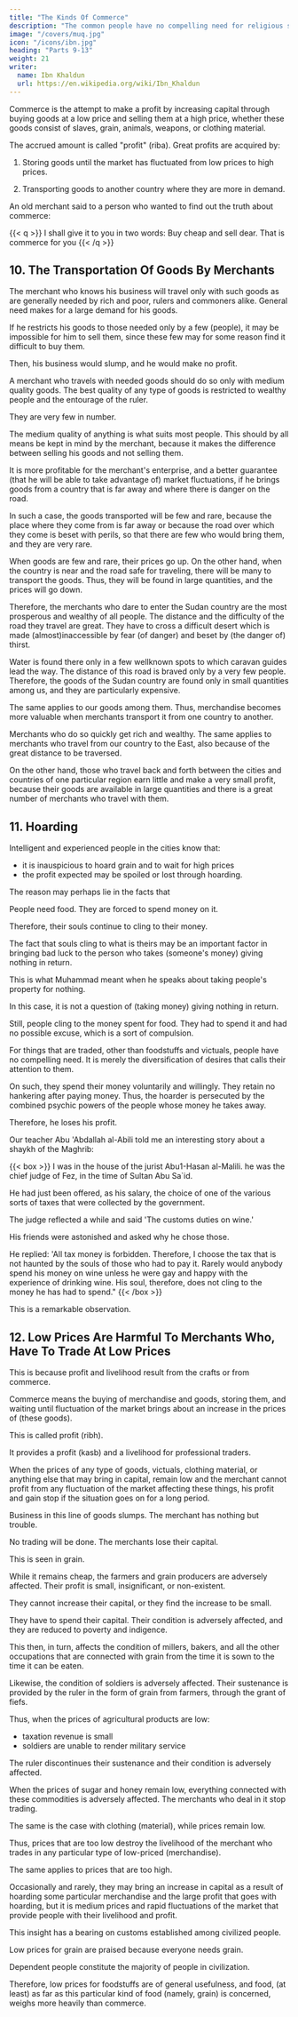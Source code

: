 ```yaml
---
title: "The Kinds Of Commerce"
description: "The common people have no compelling need for religious services. They are needed only by the religious."
image: "/covers/muq.jpg"
icon: "/icons/ibn.jpg"
heading: "Parts 9-13"
weight: 21
writer:
  name: Ibn Khaldun
  url: https://en.wikipedia.org/wiki/Ibn_Khaldun
---
```




Commerce is the attempt to make a profit by increasing capital through buying goods at a low price and selling them at a high price, whether these goods consist of slaves, grain, animals, weapons, or clothing material. 

The accrued amount is called "profit" (riba). Great profits are acquired by:

1. Storing goods until the market has fluctuated from low prices to high prices.

2. Transporting goods to another country where they are more in demand.

An old merchant said to a person who wanted to find out the truth about commerce:

{{< q >}}
I shall give it to you in two words: Buy cheap and sell dear. That is commerce for you
{{< /q >}}


## 10. The Transportation Of Goods By Merchants

The merchant who knows his business will travel only with such goods as are generally needed by rich and poor, rulers and commoners alike. General need makes for a large demand for his goods. 

If he restricts his goods to those needed only by a few (people), it may be impossible for him to sell them, since these few may for some reason find it difficult to buy them.

Then, his business would slump, and he would make no profit.

A merchant who travels with needed goods should do so only with medium quality goods. The best quality of any type of goods is restricted to wealthy people and the entourage of the ruler. 

They are very few in number. 

The medium quality of anything is what suits most people. This should by all means be kept in mind by the merchant, because it makes the difference between selling his goods and not selling them.

It is more profitable for the merchant's enterprise, and a better guarantee (that he will be able to take advantage of) market fluctuations, if he brings goods from a country that is far away and where there is danger on the road. 

In such a case, the goods transported will be few and rare, because the place where they come from is far away or because the road over which they come is beset with perils, so that there are few who would bring them, and they are very rare. 

When goods are few and rare, their prices go up. On the other hand, when the country is near and the road safe for traveling, there will be many to transport the goods. Thus, they will be found in large quantities, and the prices will go down.

Therefore, the merchants who dare to enter the Sudan country are the most prosperous and wealthy of all people. The distance and the difficulty of the road they travel are great. They have to cross a difficult desert which is made (almost)inaccessible by fear (of danger) and beset by (the danger of) thirst. 

Water is found there only in a few wellknown spots to which caravan guides lead the way. The distance of this road is braved only by a very few people. Therefore, the goods of the Sudan country are found only in small quantities among us, and they are particularly expensive. 

The same applies to our goods among them. Thus, merchandise becomes more valuable when merchants transport it from
one country to another. 

Merchants who do so quickly get rich and wealthy. The same applies to merchants who travel from our country to the East, also because of the great distance to be traversed.

On the other hand, those who travel back and forth between the cities and countries of one particular region earn little and make a very small profit, because their goods are available in large quantities and there is a great number of merchants who travel with them.


## 11. Hoarding

Intelligent and experienced people in the cities know that:
- it is inauspicious to hoard grain and to wait for high prices
- the profit expected may be spoiled or lost through hoarding. 

The reason may perhaps lie in the facts that 

People need food. They are forced to spend money on it. 

Therefore, their souls continue to cling to their money.

The fact that souls cling to what is theirs may be an important factor in bringing bad luck to the person who takes (someone's money) giving nothing in return. 

This is what Muhammad meant when he speaks about taking people's property for nothing. 

In this case, it is not a question of (taking money) giving nothing in return.

Still, people cling to the money spent for food. They had to spend it and had no possible excuse, which is a sort of compulsion. 

For things that are traded, other than foodstuffs and victuals, people have no compelling need. It is merely the diversification of desires that calls their attention to them. 

On such, they spend their money voluntarily and willingly. They retain no hankering after paying money. Thus, the hoarder is persecuted by the combined psychic powers of the people whose money he takes away. 

Therefore, he loses his profit. 


Our teacher Abu 'Abdallah al-Abili told me an interesting story about a shaykh of the Maghrib: 

{{< box >}}
I was in the house of the jurist Abu1-Hasan al-Malili. he was the chief judge of Fez, in the time of Sultan Abu Sa`id. 

He had just been offered, as his salary, the choice of one of the various sorts of taxes that were collected by the government. 

The judge reflected a while and said 'The customs duties on wine.' 

His friends were astonished and asked why he chose those.

He replied: 'All tax money is forbidden. Therefore, I choose the tax that is not haunted by the souls of those who had to pay it. Rarely would anybody spend his money on wine unless he were gay and happy with the experience of drinking wine. His soul, therefore, does not cling to the money he has had to spend." 
{{< /box >}}

This is a remarkable observation. 


## 12. Low Prices Are Harmful To Merchants Who, Have To Trade At Low Prices

This is because profit and livelihood result from the crafts or from commerce.

Commerce means the buying of merchandise and goods, storing them, and waiting until fluctuation of the market brings about an increase in the prices of (these goods). 

This is called profit (ribh). 

It provides a profit (kasb) and a livelihood for professional traders.

When the prices of any type of goods, victuals, clothing material, or anything else that may bring in capital, remain low and the merchant cannot profit from any fluctuation of the market affecting these things, his profit and gain stop if the situation goes on for a long period. 

Business in this line of goods slumps. The merchant has nothing but trouble. 

No trading will be done. The merchants lose their capital. 

This is seen in grain. 

While it remains cheap, the farmers and grain producers are adversely affected. Their profit is small, insignificant, or non-existent.

They cannot increase their capital, or they find the increase to be small.

They have to spend their capital. Their condition is adversely affected, and they are reduced to poverty and indigence. 

This then, in turn, affects the condition of millers, bakers, and all the other occupations that are connected with grain from the time it is sown to the time it can be eaten.

Likewise, the condition of soldiers is adversely affected. Their sustenance is provided by the ruler in the form of grain from farmers, through the grant of fiefs. 

Thus, when the prices of agricultural products are low:
- taxation revenue is small
- soldiers are unable to render military service

The ruler discontinues their sustenance and their condition is adversely affected.

When the prices of sugar and honey remain low, everything connected with these commodities is adversely affected. The merchants who deal in it stop trading. 

The same is the case with clothing (material), while prices remain low. 

Thus, prices that are too low destroy the livelihood of the merchant who trades in any particular type of low-priced (merchandise). 

The same applies to prices that are too high. 

Occasionally and rarely, they may bring an increase in capital as a result of hoarding some particular merchandise and the large profit that goes with hoarding, but it is medium prices and rapid fluctuations of the market that provide people with their livelihood and profit.

This insight has a bearing on customs established among civilized people.

Low prices for grain are praised because everyone needs grain.

Dependent people constitute the majority of people in civilization.

Therefore, low prices for foodstuffs are of general usefulness, and food, (at least) as far as this particular kind of food (namely, grain) is concerned, weighs more heavily than commerce. 
